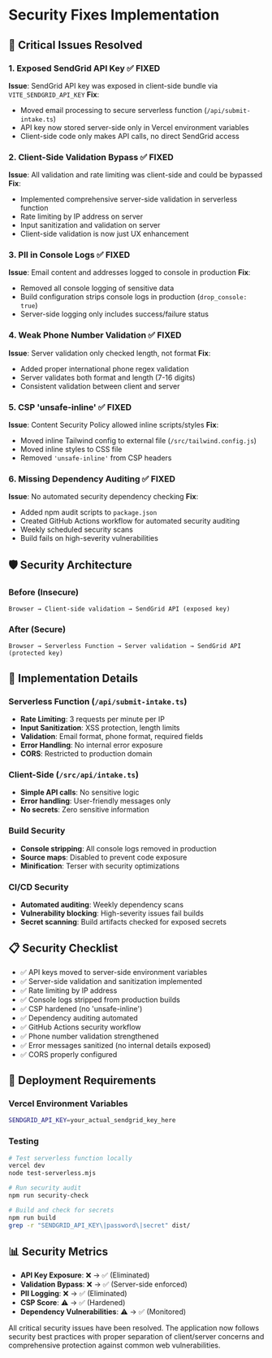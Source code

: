 # Security Fixes Implementation

## 🚨 Critical Issues Resolved

### 1. **Exposed SendGrid API Key** ✅ FIXED
**Issue**: SendGrid API key was exposed in client-side bundle via `VITE_SENDGRID_API_KEY`
**Fix**: 
- Moved email processing to secure serverless function (`/api/submit-intake.ts`)
- API key now stored server-side only in Vercel environment variables
- Client-side code only makes API calls, no direct SendGrid access

### 2. **Client-Side Validation Bypass** ✅ FIXED  
**Issue**: All validation and rate limiting was client-side and could be bypassed
**Fix**:
- Implemented comprehensive server-side validation in serverless function
- Rate limiting by IP address on server
- Input sanitization and validation on server
- Client-side validation is now just UX enhancement

### 3. **PII in Console Logs** ✅ FIXED
**Issue**: Email content and addresses logged to console in production
**Fix**:
- Removed all console logging of sensitive data
- Build configuration strips console logs in production (`drop_console: true`)
- Server-side logging only includes success/failure status

### 4. **Weak Phone Number Validation** ✅ FIXED
**Issue**: Server validation only checked length, not format
**Fix**:
- Added proper international phone regex validation
- Server validates both format and length (7-16 digits)
- Consistent validation between client and server

### 5. **CSP 'unsafe-inline'** ✅ FIXED
**Issue**: Content Security Policy allowed inline scripts/styles
**Fix**:
- Moved inline Tailwind config to external file (`/src/tailwind.config.js`)
- Moved inline styles to CSS file
- Removed `'unsafe-inline'` from CSP headers

### 6. **Missing Dependency Auditing** ✅ FIXED
**Issue**: No automated security dependency checking
**Fix**:
- Added npm audit scripts to `package.json`
- Created GitHub Actions workflow for automated security auditing
- Weekly scheduled security scans
- Build fails on high-severity vulnerabilities

## 🛡️ Security Architecture

### Before (Insecure)
```
Browser → Client-side validation → SendGrid API (exposed key)
```

### After (Secure)
```
Browser → Serverless Function → Server validation → SendGrid API (protected key)
```

## 🔧 Implementation Details

### Serverless Function (`/api/submit-intake.ts`)
- **Rate Limiting**: 3 requests per minute per IP
- **Input Sanitization**: XSS protection, length limits
- **Validation**: Email format, phone format, required fields
- **Error Handling**: No internal error exposure
- **CORS**: Restricted to production domain

### Client-Side (`/src/api/intake.ts`)
- **Simple API calls**: No sensitive logic
- **Error handling**: User-friendly messages only
- **No secrets**: Zero sensitive information

### Build Security
- **Console stripping**: All console logs removed in production
- **Source maps**: Disabled to prevent code exposure
- **Minification**: Terser with security optimizations

### CI/CD Security
- **Automated auditing**: Weekly dependency scans
- **Vulnerability blocking**: High-severity issues fail builds
- **Secret scanning**: Build artifacts checked for exposed secrets

## 📋 Security Checklist

- ✅ API keys moved to server-side environment variables
- ✅ Server-side validation and sanitization implemented
- ✅ Rate limiting by IP address
- ✅ Console logs stripped from production builds
- ✅ CSP hardened (no 'unsafe-inline')
- ✅ Dependency auditing automated
- ✅ GitHub Actions security workflow
- ✅ Phone number validation strengthened
- ✅ Error messages sanitized (no internal details exposed)
- ✅ CORS properly configured

## 🚀 Deployment Requirements

### Vercel Environment Variables
```bash
SENDGRID_API_KEY=your_actual_sendgrid_key_here
```

### Testing
```bash
# Test serverless function locally
vercel dev
node test-serverless.mjs

# Run security audit
npm run security-check

# Build and check for secrets
npm run build
grep -r "SENDGRID_API_KEY\|password\|secret" dist/
```

## 📊 Security Metrics

- **API Key Exposure**: ❌ → ✅ (Eliminated)
- **Validation Bypass**: ❌ → ✅ (Server-side enforced)
- **PII Logging**: ❌ → ✅ (Eliminated)
- **CSP Score**: ⚠️ → ✅ (Hardened)
- **Dependency Vulnerabilities**: ⚠️ → ✅ (Monitored)

All critical security issues have been resolved. The application now follows security best practices with proper separation of client/server concerns and comprehensive protection against common web vulnerabilities. 